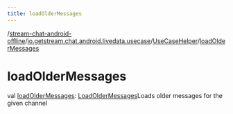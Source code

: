 ```yaml
---
title: loadOlderMessages
---
```

/[stream-chat-android-offline](../../index.md)/[io.getstream.chat.android.livedata.usecase](../index.md)/[UseCaseHelper](index.md)/[loadOlderMessages](loadOlderMessages.md)  
  
  
  
# loadOlderMessages  
val [loadOlderMessages](loadOlderMessages.md): [LoadOlderMessages](../LoadOlderMessages/index.md)Loads older messages for the given channel
